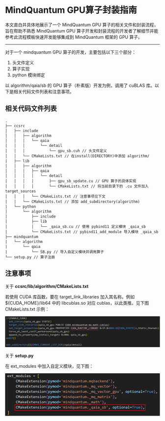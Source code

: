 # MindQuantum GPU算子封装指南

本文直白并具体地展示了一个 MindQuantum GPU 算子的相关文件和封装流程，旨在帮助不熟悉 MindQuantum GPU 算子开发和封装流程的开发者了解细节并能参考此流程模板快速开发能够集成到 MindQuantum 框架的 GPU 算子。

------

对于一个 mindquantum GPU 算子的开发，主要包括以下三个部分：

1. 头文件定义
2. 算子实现
3. python 模块绑定

以 algorithm/qaia/sb 的 GPU 算子（朴素版）开发为例，调用了 cuBLAS 库。以下是相关代码文件列表和注意事项。

## 相关代码文件列表



```
.
├── ccsrc  
│   ├── include
│   │   ├── algorithm
│   │   │   └── qaia
│   │   │       └── detail
│   │   │           └── gpu_sb.cuh // 头文件定义
│   │   └── CMakeLists.txt // 在install(DIRECTORY)中添加 algorithm/
|   ├── lib
│   │   ├── algorithm
│   │   │   ├── qaia
│   │   │   │   └── detail
│   │   │   │       ├── gpu_sb_update.cu // GPU 算子的具体实现
│   │   │   │       └── CMakeLists.txt // 将当前目录下的 .cu 文件加入 target_sources
│   │   │   └── CMakeLists.txt // 注意事项见下文
│   │   └── CMakeLists.txt // 添加 add_subdirectory(algorithm)
|   └── python
│       └── algorithm
│           ├── include
│           ├── lib
│           │   └── _qaia_sb.cu // 使用 pybind11 定义模块 _qaia_sb
│           └── CMakeLists.txt // pybind11_add_module 导入模块 _qaia_sb
├── mindquantum 
|   └── algorithm
|       └── qaia
|           └── SB.py // 导入自定义模块并调用算子
└── setup.py // 算子注册
```

## 注意事项

关于 **ccsrc/lib/algorithm/CMakeLists.txt** 

若使用 CUDA 库函数，要在 target_link_libraries 加入其名称。例如 ${CUDA_HOME}/lib64 中的 libcublas.so 对应 cublas，以此类推。见下图 CMakeLists.txt 示例：

![](figures\cmake_lib.png)



关于 **setup.py**

在 ext_modules 中加入自定义模块，见下图：

<img src="figures\setuppy.png" style="zoom:60%;" />